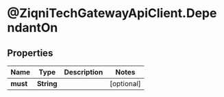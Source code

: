 # @ZiqniTechGatewayApiClient.DependantOn

## Properties

Name | Type | Description | Notes
------------ | ------------- | ------------- | -------------
**must** | **String** |  | [optional] 



